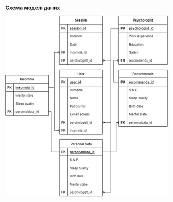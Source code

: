 ### Схема моделі даних
![](https://github.com/oleksandrblazhko/ai204-pargalova/blob/laboratory-work-5/2-SoftwareDesign/2.3-DataModel/UMLLL.jpg)
